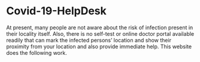 # Covid-19-HelpDesk
At present, many people are not aware about the risk of infection present in their locality itself. Also, there is no self-test or online doctor portal available readily that can mark the infected persons’ location and show their proximity from your location and also provide immediate help. This website does the following work.
